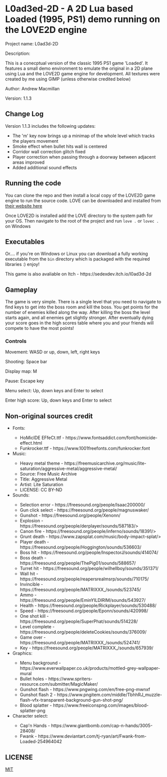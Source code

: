 <h1>L0ad3ed-2D - A 2D Lua based Loaded (1995, PS1) demo running on the LOVE2D engine</h1>

<p>Project name: L0ad3d-2D</p>
<p>Description:</p> 
<p>This is a conecptual version of the classic 1995
PS1 game 'Loaded'. It features a small demo environment
to emulate the original in a 2D plane using Lua and
the LOVE2D game engine for development. All textures
were created by me using GIMP (unless otherwise credited
below)</p>

<p>Author: Andrew Macmillan</p>
<p>Version: 1.1.3</p>

<h2>Change Log</h2>

<p>Version 1.1.3 includes the following updates:</p>

<ul>
    <li>The 'm' key now brings up a minimap of the whole level which tracks the players movement</li>
    <li>Smoke effect when bullet hits wall is centered</li>
    <li>Corridor wall correction glitch fixed</li>
    <li>Player correction when passing through a doorway between adjacent areas improved</li>
    <li>Added additional sound effects</li>
</ul>

<h2>Running the code</h2>

<p>You can clone the repo and then install a local copy of the LOVE2D game engine to run
the source code. LOVE can be downloaded and installed from <a href="https://www.love2d.org/">their 
website here</a></p>

<p>Once LOVE2D is installed add the LOVE directory to the system path for your OS. Then 
navigate to the root of the project and run <code>love .</code> or <code>lovec .</code> 
on Windows</p>

<h2>Executables</h2>

<p>Or.... if you're on Windows or Linux you can download a fully working executable from the 
<code>bin</code> directory which is packaged with the required libraries :) enjoy!</p>

<p>This game is also avaliable on Itch - https://sedexdev.itch.io/l0ad3d-2d</p>

<h2>Gameplay</h2>

<p>The game is very simple. There is a single level that you need to navigate to find keys
to get into the boss room and kill the boss. You get points for the number of enemies killed
along the way. After killing the boss the level starts again, and all enemies get slightly
stronger. After eventually dying your score goes in the high scores table where you and
your friends will compete to have the most points!</p>

<h3>Controls</h3>

<p>Movement: WASD or up, down, left, right keys</p>
<p>Shooting: Space bar</p>
<p>Display map: M</p>
<p>Pause: Escape key</p>
<p>Menu select: Up, down keys and Enter to select</p>
<p>Enter high score: Up, down keys and Enter to select</p>

<h2>Non-original sources credit</h2>

<ul>
    <li>Fonts:</li>
        <ul>
            <li>HoMicIDE EFfeCt.ttf - https://www.fontsaddict.com/font/homicide-effect.html</li>
            <li>Funkrocker.ttf      - https://www.1001freefonts.com/funkrocker.font</li>
        </ul>
    <li>Music:</li>
        <ul>
            <li>Heavy metal theme   - https://freemusicarchive.org/music/lite-saturation/aggressive-metal/aggressive-metal/</li>
            <li>Source: Free Music Archive</li>
            <li>Title: Aggressive Metal</li>
            <li>Artist: Lite Saturation</li>
            <li>LICENSE: CC BY-ND</li>
        </ul>
    <li>Sounds:</li>
        <ul>
            <li>Selection error     - https://freesound.org/people/Isaac200000/</li>
            <li>Gun click select    - https://freesound.org/people/magnuswaker/</li>
            <li>Gunshot             - https://freesound.org/people/Xenonn/</li>
            <li>Explosion           - https://freesound.org/people/derplayer/sounds/587183/></li>
            <li>Canon fire          - https://freesound.org/people/inferno/sounds/18391/></li>
            <li>Grunt death         - https://www.zapsplat.com/music/body-impact-splat/></li>
            <li>Player death        - https://freesound.org/people/Hoggington/sounds/536603/</li>
            <li>Boss hit            - https://freesound.org/people/InspectorJ/sounds/414074/</li>
            <li>Boss death          - https://freesound.org/people/ThePig01/sounds/588657/</li>
            <li>Turret hit          - https://freesound.org/people/wilhellboy/sounds/351371/</li>
            <li>Wall hit            - https://freesound.org/people/reapersrealmsrp/sounds/710175/</li>
            <li>Invincible          - https://freesound.org/people/MATRIXXX_/sounds/523745/</li>
            <li>Ammo                - https://freesound.org/people/EminYILDIRIM/sounds/543927/</li>
            <li>Health              - https://freesound.org/people/Rickplayer/sounds/530488/</li>
            <li>Speed               - https://freesound.org/people/Eponn/sounds/420998/</li>
            <li>One shot kill       - https://freesound.org/people/SuperPhat/sounds/514228/</li>
            <li>Level complete      - https://freesound.org/people/deleteCookies/sounds/376009/</li>
            <li>Game over           - https://freesound.org/people/MATRIXXX_/sounds/524741/</li>
            <li>Key                 - https://freesound.org/people/MATRIXXX_/sounds/657939/</li>
        </ul>
    <li>Graphics:</li>
        <ul>
            <li>Menu background     - https://www.everwallpaper.co.uk/products/mottled-grey-wallpaper-mural</li>
            <li>Bullet holes        - https://www.spriters-resource.com/submitter/MagicMaker/</li>
            <li>Gunshot flash       - https://www.pngwing.com/en/free-png-mwnxf</li>
            <li>Gunshot flash 2     - https://www.pngitem.com/middle/TbhhRJ_muzzle-flash-vfx-transparent-background-gun-shot-png/
            <li>Blood splatter      - https://www.freeiconspng.com/images/blood-splatter-png</li>
        </ul>
    <li>Character select:</li>
        <ul>
            <li>Cap'n Hands         - https://www.giantbomb.com/cap-n-hands/3005-28408/</li>
            <li>Fwank               - https://www.deviantart.com/tj-ryan/art/Fwank-from-Loaded-254964042</il>
        </ul>
</ul>

<h2>LICENSE</h2>

<a href="https://github.com/sedexdev/l0ad3d-2d/blob/main/LICENSE">MIT<a>